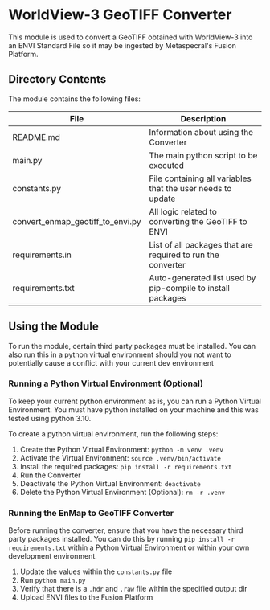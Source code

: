 # WorldView-3 GeoTIFF Converter

This module is used to convert a GeoTIFF obtained with WorldView-3 into an ENVI Standard File so it may be ingested by Metaspecral's Fusion Platform.

## Directory Contents

The module contains the following files:

| File                             | Description                                                 |
| -------------------------------- |-------------------------------------------------------------|
| README.md                        | Information about using the Converter                       |
| main.py                          | The main python script to be executed                       |
| constants.py                     | File containing all variables that the user needs to update |
| convert_enmap_geotiff_to_envi.py | All logic related to converting the GeoTIFF to ENVI         |
| requirements.in                  | List of all packages that are required to run the converter |
| requirements.txt                 | Auto-generated list used by pip-compile to install packages |

## Using the Module

To run the module, certain third party packages must be installed. You can also run this in a python virtual environment should you not want to potentially cause a conflict with your current dev environment

### Running a Python Virtual Environment (Optional)

To keep your current python environment as is, you can run a Python Virtual Environment. You must have python installed on your machine and this was tested using python 3.10.

To create a python virtual environment, run the following steps:

1. Create the Python Virtual Environment: `python -m venv .venv`
2. Activate the Virtual Environment: `source .venv/bin/activate`
3. Install the required packages: `pip install -r requirements.txt`
4. Run the Converter
5. Deactivate the Python Virtual Environment: `deactivate`
6. Delete the Python Virtual Environment (Optional): `rm -r .venv`

### Running the EnMap to GeoTIFF Converter

Before running the converter, ensure that you have the necessary third party packages installed. You can do this by running `pip install -r requirements.txt` within a Python Virtual Environment or within your own development environment.

1. Update the values within the `constants.py` file
2. Run `python main.py`
3. Verify that there is a `.hdr` and `.raw` file within the specified output dir
4. Upload ENVI files to the Fusion Platform
